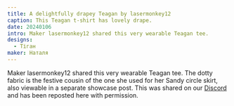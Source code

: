 ```yaml
---
title: A delightfully drapey Teagan by lasermonkey12
caption: This Teagan t-shirt has lovely drape.
date: 20240106
intro: Maker lasermonkey12 shared this very wearable Teagan tee.
designs:
  - Тіган
maker: Наталя
---
```


Maker lasermonkey12 shared this very wearable Teagan tee. The dotty fabric is the festive cousin of the one she used for her Sandy circle skirt, also viewable in a separate showcase post. This was shared on our [Discord](https://discord.freesewing.org/) and has been reposted here with permission.
